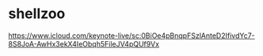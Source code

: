 # shellzoo
https://www.icloud.com/keynote-live/sc:0BiOe4pBnqpFSzlAnteD2IfivdYc7-8S8JoA-AwHx3ekX4IeObqh5FileJV4pQUf9Vx
